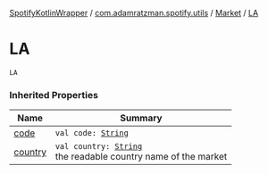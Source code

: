 [SpotifyKotlinWrapper](../../index.md) / [com.adamratzman.spotify.utils](../index.md) / [Market](index.md) / [LA](./-l-a.md)

# LA

`LA`

### Inherited Properties

| Name | Summary |
|---|---|
| [code](code.md) | `val code: `[`String`](https://kotlinlang.org/api/latest/jvm/stdlib/kotlin/-string/index.html) |
| [country](country.md) | `val country: `[`String`](https://kotlinlang.org/api/latest/jvm/stdlib/kotlin/-string/index.html)<br>the readable country name of the market |
